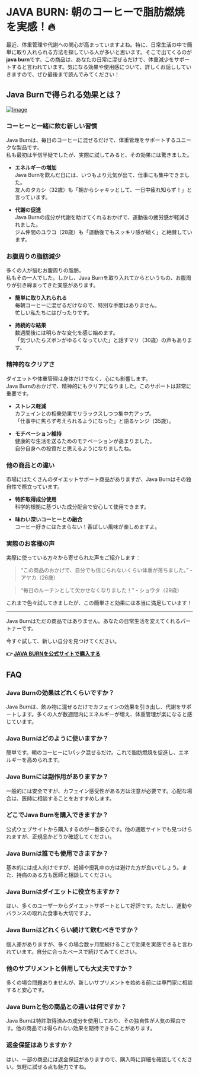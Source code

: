 # JAVA BURN: 朝のコーヒーで脂肪燃焼を実感！🔥

最近、体重管理や代謝への関心が高まっていますよね。特に、日常生活の中で簡単に取り入れられる方法を探している人が多いと思います。そこで出てくるのが**java burn**です。この商品は、あなたの日常に混ぜるだけで、体重減少をサポートすると言われています。気になる効果や使用感について、詳しくお話ししていきますので、ぜひ最後まで読んでみてください！

## Java Burnで得られる効果とは？

[![Image](https://morningcoffeeritual.net/images/javaburn-shakes.png)](https://gchaffi.com/qH3bRGvp)

### コーヒーと一緒に飲む新しい習慣

Java Burnは、毎日のコーヒーに混ぜるだけで、体重管理をサポートするユニークな製品です。  
私も最初は半信半疑でしたが、実際に試してみると、その効果には驚きました。

- **エネルギーの増加**  
  Java Burnを飲んだ日には、いつもより元気が出て、仕事にも集中できました。  
  友人のタカシ（32歳）も「朝からシャキッとして、一日中疲れ知らず！」と言っています。

- **代謝の促進**  
  Java Burnの成分が代謝を助けてくれるおかげで、運動後の疲労感が軽減されました。  
  ジム仲間のユウコ（28歳）も「運動後でもスッキリ感が続く」と絶賛しています。

### お腹周りの脂肪減少

多くの人が悩むお腹周りの脂肪。  
私もその一人でした。しかし、Java Burnを取り入れてからというもの、お腹周りが引き締まってきた実感があります。

- **簡単に取り入れられる**  
  毎朝コーヒーに混ぜるだけなので、特別な手間はありません。  
  忙しい私たちにはぴったりです。

- **持続的な結果**  
  数週間後には明らかな変化を感じ始めます。  
  「気づいたらズボンがゆるくなっていた」と話すマリ（30歳）の声もあります。

### 精神的なクリアさ

ダイエットや体重管理は身体だけでなく、心にも影響します。  
Java Burnのおかげで、精神的にもクリアになりました。このサポートは非常に重要です。

- **ストレス軽減**  
  カフェインとの相乗効果でリラックスしつつ集中力アップ。  
  「仕事中に焦らず考えられるようになった」と語るケンジ（35歳）。

- **モチベーション維持**  
  健康的な生活を送るためのモチベーションが高まりました。   
  自分自身への投資だと思えるようになりましたね。

### 他の商品との違い

市場にはたくさんのダイエットサポート商品がありますが、Java Burnはその独自性で際立っています。

- **特許取得成分使用**  
  科学的根拠に基づいた成分配合で安心して使用できます。  

- **味わい深いコーヒーとの融合**  
   コーヒー好きにはたまらない！香ばしい風味が楽しめますよ。

### 実際のお客様の声

実際に使っている方々から寄せられた声をご紹介します：

> “この商品のおかげで、自分でも信じられないくらい体重が落ちました。” - アヤカ（26歳）

> “毎日のルーチンとして欠かせなくなりました！” - ショウタ（29歳）

これまで色々試してきましたが、この簡単さと効果には本当に満足しています！

---

Java Burnはただの商品ではありません。あなたの日常生活を変えてくれるパートナーです。  

今すぐ試して、新しい自分を見つけてください。



**👉 [JAVA BURNを公式サイトで購入する](https://gchaffi.com/qH3bRGvp)**

## FAQ

### Java Burnの効果はどれくらいですか？

Java Burnは、飲み物に混ぜるだけでカフェインの効果を引き出し、代謝をサポートします。多くの人が数週間内にエネルギーが増え、体重管理が楽になると感じています。

### Java Burnはどのように使いますか？

簡単です。朝のコーヒーに1パック混ぜるだけ。これで脂肪燃焼を促進し、エネルギーを高められます。

### Java Burnには副作用がありますか？

一般的には安全ですが、カフェイン感受性がある方は注意が必要です。心配な場合は、医師に相談することをおすすめします。

### どこでJava Burnを購入できますか？

公式ウェブサイトから購入するのが一番安心です。他の通販サイトでも見つけられますが、正規品かどうか確認してください。

### Java Burnは誰でも使用できますか？

基本的には成人向けですが、妊婦や授乳中の方は避けた方が良いでしょう。また、持病のある方も医師と相談してください。

### Java Burnはダイエットに役立ちますか？

はい、多くのユーザーからダイエットサポートとして好評です。ただし、運動やバランスの取れた食事も大切ですよ。

### Java Burnはどれくらい続けて飲むべきですか？

個人差がありますが、多くの場合数ヶ月間続けることで効果を実感できると言われています。自分に合ったペースで続けてみてください。

### 他のサプリメントと併用しても大丈夫ですか？

多くの場合問題ありませんが、新しいサプリメントを始める前には専門家に相談すると安心です。

### Java Burnと他の商品との違いは何ですか？

Java Burnは特許取得済みの成分を使用しており、その独自性が人気の理由です。他の商品では得られない効果を期待できることがあります。

### 返金保証はありますか？

はい、一部の商品には返金保証がありますので、購入時に詳細を確認してください。気軽に試せる点も魅力ですね。